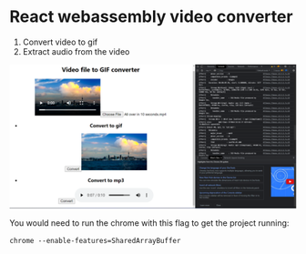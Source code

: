 # React webassembly video converter

1. Convert video to gif
2. Extract audio from the video

![screenshot](assets/ss.png)

You would need to run the chrome with this flag to get the project running:
```
chrome --enable-features=SharedArrayBuffer 
```